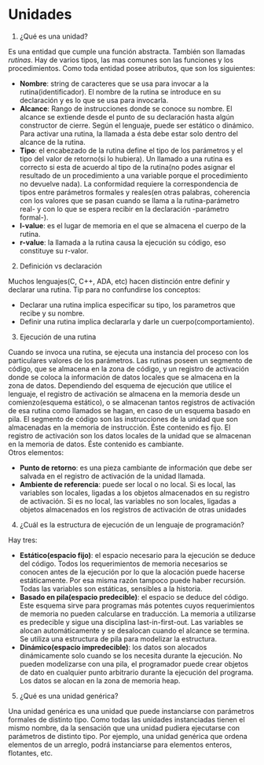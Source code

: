 # Unidades

1. ¿Qué es una unidad?

Es una entidad que cumple una función abstracta. También son llamadas *rutinas*. Hay de varios tipos, las mas comunes son las funciones y los procedimientos.
Como toda entidad posee atributos, que son los siguientes:
* **Nombre**: string de caracteres que se usa para invocar a la rutina(identificador). El nombre de la rutina se introduce en su declaración y es lo que se usa para invocarla. 
* **Alcance**: Rango de instrucciones donde se conoce su nombre. El alcance se extiende desde el punto de su declaración hasta algún constructor de cierre. Según el lenguaje, puede ser estático o dinámico. Para activar una rutina, la llamada a ésta debe estar solo dentro del alcance de la rutina.
* **Tipo**: el encabezado de la rutina define el tipo de los parámetros y el tipo del valor de retorno(si lo hubiera). Un llamado a una rutina es correcto si esta de acuerdo al tipo de la rutina(no podes asignar el resultado de un procedimiento a una variable porque el procedimiento no devuelve nada). La conformidad requiere la correspondencia de tipos entre parámetros formales y reales(en otras palabras, coherencia con los valores que se pasan cuando se llama a la rutina-parámetro real- y con lo que se espera recibir en la declaración -parámetro formal-). 
* **l-value**: es el lugar de memoria en el que se almacena el cuerpo de la rutina.
* **r-value**: la llamada a la rutina causa la ejecución su código, eso constituye su r-valor.

2. Definición vs declaración

Muchos lenguajes(C, C++, ADA, etc) hacen distinción entre definir y declarar una rutina. Tip para no confundirse los conceptos:
* Declarar una rutina implica especificar su tipo, los parametros que recibe y su nombre. 
* Definir una rutina implica declararla y darle un cuerpo(comportamiento).

3. Ejecución de una rutina

Cuando se invoca una rutina, se ejecuta una instancia del proceso con los particulares valores de los parámetros. Las rutinas poseen un segmento de código, que se almacena en la zona de código, y un registro de activación donde se coloca la información de datos locales que se almacena en la zona de datos. Dependiendo del esquema de ejecución que utilice el lenguaje, el registro de activación se almacena en la memoria desde un comienzo(esquema estático), o se almacenan tantos registros de activación de esa rutina como llamados se hagan, en caso de un esquema basado en pila.
El segmento de código son las instrucciones de la unidad que son almacenadas en la memoria de instrucción. Éste contenido es fijo. El registro de activación son los datos locales de la unidad que se almacenan en la memoria de datos. Éste contenido es cambiante.  
Otros elementos:
* **Punto de retorno**: es una pieza cambiante de información que debe ser salvada en el registro de activación de la unidad llamada.
* **Ambiente de referencia**: puede ser local o no local. Si es local, las variables son locales, ligadas a los objetos almacenados en su registro de activación. Si es no local, las variables no son locales, ligadas a objetos almacenados en los registros de activación de otras unidades

4. ¿Cuál es la estructura de ejecución de un lenguaje de programación?

Hay tres:
* **Estático(espacio fijo)**: el espacio necesario para la ejecución se deduce del código. Todos los requerimientos de memoria necesarios se conocen antes de la ejecución por lo que la alocación puede hacerse estáticamente. Por esa misma razón tampoco puede haber recursión. Todas las variables son estáticas, sensibles a la historia.
* **Basado en pila(espacio predecible)**: el espacio se deduce del código. Este esquema sirve para programas más potentes cuyos requerimientos de memoria no pueden calcularse en traducción. La memoria a utilizarse es predecible y sigue una disciplina last-in-first-out. Las variables se alocan automáticamente y se desalocan cuando el alcance se termina. Se utiliza una estructura de pila para modelizar la estructura.
* **Dinámico(espacio impredecible)**: los datos son alocados dinámicamente solo cuando se los necesita durante la ejecución. No pueden modelizarse con una pila, el programador puede crear objetos de dato en cualquier punto arbitrario durante la ejecución del programa. Los datos se alocan en la zona de memoria heap.

5. ¿Qué es una unidad genérica?

Una unidad genérica es una unidad que puede instanciarse con parámetros formales de distinto tipo. Como todas las unidades instanciadas tienen el mismo nombre, da la sensación que una unidad pudiera ejecutarse con parámetros de distinto tipo. Por ejemplo, una unidad genérica que ordena elementos de un arreglo, podrá instanciarse para elementos enteros, flotantes, etc.

